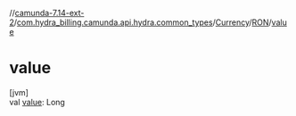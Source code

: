 //[camunda-7.14-ext-2](../../../../index.md)/[com.hydra_billing.camunda.api.hydra.common_types](../../index.md)/[Currency](../index.md)/[RON](index.md)/[value](value.md)

# value

[jvm]\
val [value](value.md): Long
